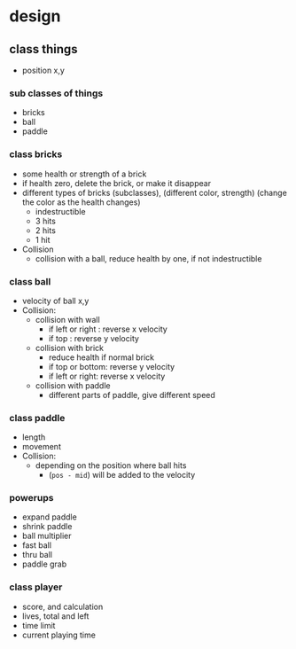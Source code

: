 # design

## class things  

- position x,y

### sub classes of things

- bricks
- ball
- paddle

### class bricks

- some health or strength of a brick
- if health zero, delete the brick, or make it disappear
- different types of bricks (subclasses),
 (different color, strength)
 (change the color as the health changes)
  - indestructible
  - 3 hits
  - 2 hits
  - 1 hit
- Collision
  - collision with a ball, reduce health by one, if not indestructible

### class ball

- velocity of ball x,y
- Collision:
  - collision with wall
    - if left or right : reverse x velocity
    - if top : reverse y velocity
  - collision with brick
    - reduce health if normal brick
    - if top or bottom: reverse y velocity
    - if left or right: reverse x velocity
  - collision with paddle
    - different parts of paddle, give different speed

### class paddle

- length
- movement
- Collision:
  - depending on the position where ball hits
    - (`pos - mid`) will be added to the velocity

### powerups

- expand paddle
- shrink paddle
- ball multiplier
- fast ball
- thru ball
- paddle grab

### class player

- score, and calculation
- lives, total and left
- time limit
- current playing time
